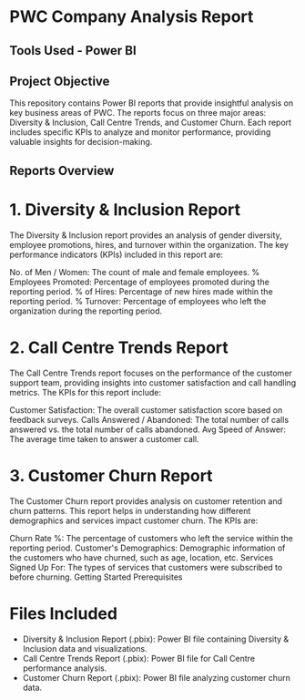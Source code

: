 # PWC Company Analysis Report

## Tools Used - Power BI

## Project Objective

This repository contains Power BI reports that provide insightful analysis on key business areas of PWC. The reports focus on three major areas: Diversity & Inclusion, Call Centre Trends, and Customer Churn. Each report includes specific KPIs to analyze and monitor performance, providing valuable insights for decision-making.

## Reports Overview

# 1. Diversity & Inclusion Report
The Diversity & Inclusion report provides an analysis of gender diversity, employee promotions, hires, and turnover within the organization. The key performance indicators (KPIs) included in this report are:

No. of Men / Women: The count of male and female employees.
% Employees Promoted: Percentage of employees promoted during the reporting period.
% of Hires: Percentage of new hires made within the reporting period.
% Turnover: Percentage of employees who left the organization during the reporting period.

# 2. Call Centre Trends Report
The Call Centre Trends report focuses on the performance of the customer support team, providing insights into customer satisfaction and call handling metrics. The KPIs for this report include:

Customer Satisfaction: The overall customer satisfaction score based on feedback surveys.
Calls Answered / Abandoned: The total number of calls answered vs. the total number of calls abandoned.
Avg Speed of Answer: The average time taken to answer a customer call.

# 3. Customer Churn Report
The Customer Churn report provides analysis on customer retention and churn patterns. This report helps in understanding how different demographics and services impact customer churn. The KPIs are:

Churn Rate %: The percentage of customers who left the service within the reporting period.
Customer's Demographics: Demographic information of the customers who have churned, such as age, location, etc.
Services Signed Up For: The types of services that customers were subscribed to before churning.
Getting Started
Prerequisites

# Files Included
- Diversity & Inclusion Report (.pbix): Power BI file containing Diversity & Inclusion data and visualizations.
- Call Centre Trends Report (.pbix): Power BI file for Call Centre performance analysis.
- Customer Churn Report (.pbix): Power BI file analyzing customer churn data.
